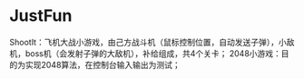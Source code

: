 # JustFun
ShootIt：飞机大战小游戏，由己方战斗机（鼠标控制位置，自动发送子弹），小敌机，boss机（会发射子弹的大敌机），补给组成，共4个关卡；
2048小游戏：目的为实现2048算法，在控制台输入输出为测试；
